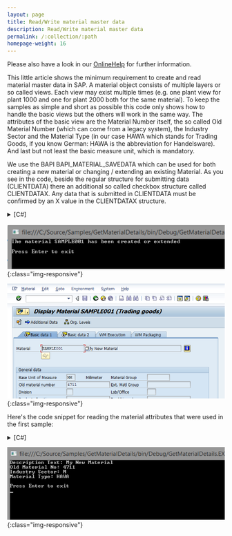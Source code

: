 ```yaml
---
layout: page
title: Read/Write material master data
description: Read/Write material master data
permalink: /:collection/:path
homepage-weight: 16
---
```


Please also have a look in our [OnlineHelp](https://help.theobald-software.com/en/) for further information.

This little article shows the minimum requirement to create and read material master data in SAP. A material object consists of multiple layers or so called views. Each view may exist multiple times (e.g. one plant view for plant 1000 and one for plant 2000 both for the same material). To keep the samples as simple and short as possible this code only shows how to handle the basic views but the others will work in the same way. The attributes of the basic view are the Material Number itself, the so called Old Material Number (which can come from a legacy system), the Industry Sector and the Material Type (in our case HAWA which stands for Trading Goods, if you know German: HAWA is the abbreviation for Handelsware). And last but not least the basic measure unit, which is mandatory.

We use the BAPI BAPI_MATERIAL_SAVEDATA which can be used for both creating a new material or changing / extending an existing Material. As you see in the code, beside the regular structure for submitting data (CLIENTDATA) there an additional so called checkbox structure called CLIENTDATAX. Any data that is submitted in CLIENTDATA must be confirmed by an X value in the CLIENTDATAX structure.

<details>
<summary>[C#]</summary>
{% highlight csharp %}
R3Connection con = new R3Connection("...");
con.Open();
 
RFCFunction func = con.CreateFunction("BAPI_MATERIAL_SAVEDATA");
 
RFCStructure header = func.Exports["HEADDATA"].ToStructure();
RFCStructure basedata = func.Exports["CLIENTDATA"].ToStructure();
RFCStructure basedatax = func.Exports["CLIENTDATAX"].ToStructure();
 
header["MATERIAL"] = "SAMPLE001";
header["IND_SECTOR"] = "M"; // M stands for Mechanical Engineering
header["MATL_TYPE"] = "HAWA"; // Type HAWA stands for Trading Goods
header["BASIC_VIEW"] = "X"; // Just an X to indicate, that we want to create the basic view
 
basedata["OLD_MAT_NO"] = "4711"; // Old material number
basedata["BASE_UOM"] = "MM"; // Base Unit MM for milimeter
basedatax["OLD_MAT_NO"] = "X"; // X indicates, that we want to set this value
basedatax["BASE_UOM"] = "X"; // X indicates, that we want to set this value
 
// Add a row to the description text tables
RFCStructure descriptionrow = func.Tables["MATERIALDESCRIPTION"].AddRow();
descriptionrow["LANGU"] = "EN"; // Language of the text
descriptionrow["MATL_DESC"] = "My New Material"; // Actual Text
 
func.Execute();
 
// process return message
Console.WriteLine(func.Imports["RETURN"].ToStructure()["MESSAGE"].ToString());
 
// And Commit everything
RFCFunction funccommit = con.CreateFunction("BAPI_TRANSACTION_COMMIT");
funccommit.Execute();
 
Console.WriteLine("\r\nPress Enter to exit");
Console.ReadLine();
{% endhighlight %}
</details>

![Material-Sample-001](/img/contents/Material-Sample-001.png){:class="img-responsive"}

![Material-Sample-002](/img/contents/Material-Sample-002.png){:class="img-responsive"}

Here's the code snippet for reading the material attributes that were used in the first sample:

<details>
<summary>[C#]</summary>
{% highlight csharp %}
R3Connection con = new R3Connection("...");
con.Open();
 
RFCFunction func = con.CreateFunction("BAPI_MATERIAL_GET_DETAIL");
 
func.Exports["MATERIAL"].ParamValue = "SAMPLE001";
 
func.Execute();
 
RFCStructure basedata = func.Imports["MATERIAL_GENERAL_DATA"].ToStructure();
 
Console.WriteLine("Description Text: " + basedata["MATL_DESC"].ToString());
Console.WriteLine("Old Material No: " + basedata["OLD_MAT_NO"].ToString());
Console.WriteLine("Industry Sector: " + basedata["IND_SECTOR"].ToString());
Console.WriteLine("Material Type: " + basedata["MATL_TYPE"].ToString());
 
Console.WriteLine("\r\nPress Enter to exit");
Console.ReadLine();
{% endhighlight %}
</details>

![Material-Sample-003](/img/contents/Material-Sample-003.png){:class="img-responsive"}